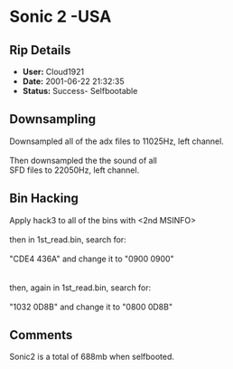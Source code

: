 # Sonic 2 -USA

## Rip Details

- **User:** Cloud1921
- **Date:** 2001-06-22 21:32:35
- **Status:** Success- Selfbootable

## Downsampling

Downsampled all of the adx files to 11025Hz, left channel.<br /><br />Then downsampled the the sound of all <br />SFD files to 22050Hz, left channel.

## Bin Hacking

Apply hack3 to all of the bins with <2nd MSINFO><br /><br />then in 1st_read.bin, search for:<br /><br />"CDE4 436A" and change it to "0900 0900"<br /><br /><br />then, again in 1st_read.bin, search for:<br /><br />"1032 0D8B" and change it to "0800 0D8B"<br />

## Comments

Sonic2 is a total of 688mb when selfbooted.

